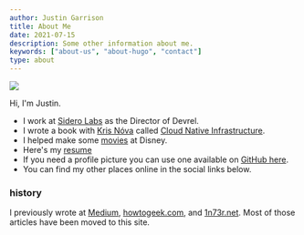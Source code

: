```yaml
---
author: Justin Garrison
title: About Me
date: 2021-07-15
description: Some other information about me.
keywords: ["about-us", "about-hugo", "contact"]
type: about
---
```


![](/img/profile-surprised-round.png)

Hi, I'm Justin.

- I work at [Sidero Labs](http://siderolabs.com/) as the Director of Devrel.
- I wrote a book with [Kris Nóva](https://nivenly.com/) called [Cloud Native Infrastructure](https://cnibook.info/).
- I helped make some [movies](https://www.imdb.com/name/nm7463292) at Disney.
- Here's my [resume](https://justingarrison.com/resume.html)
- If you need a profile picture you can use one available on [GitHub here](https://github.com/rothgar/rothgar/tree/master/img).
- You can find my other places online in the social links below.

### history

I previously wrote at [Medium](https://medium.com/@rothgar), [howtogeek.com](https://www.howtogeek.com/author/rothgar/), and [1n73r.net](https://web.archive.org/web/20170701000000*/1n73r.net). Most of those articles have been moved to this site.
